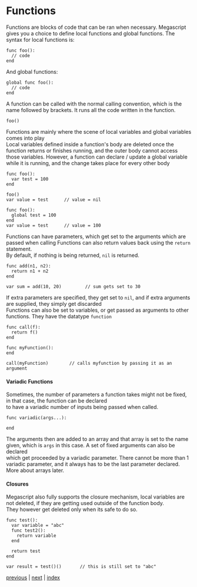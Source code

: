 <h1>Functions</h1>

Functions are blocks of code that can be ran when necessary. 
Megascript gives you a choice to define local functions and global functions.
The syntax for local functions is:
```
func foo():
  // code
end
```
And global functions:
```
global func foo():
  // code
end
```
A function can be called with the normal calling convention, which is the name followed by brackets. It runs all the code written in the function.
```
foo()
```
Functions are mainly where the scene of local variables and global variables comes into play<br>
Local variables defined inside a function's body are deleted once the function returns or finishes running, and the outer body cannot access those variables.
However, a function can declare / update a global variable while it is running, and the change takes place for every other body
```
func foo():
  var test = 100
end 

foo()
var value = test      // value = nil
```
```
func foo():
  global test = 100
end
var value = test      // value = 100
```
Functions can have parameters, which get set to the arguments which are passed when calling
Functions can also return values back using the `return` statement.<br>
By default, if nothing is being returned, `nil` is returned.
```
func add(n1, n2):
  return n1 + n2
end

var sum = add(10, 20)         // sum gets set to 30
```
If extra parameters are specified, they get set to `nil`, and if extra arguments are supplied, they simply get discarded<br>
Functions can also be set to variables, or get passed as arguments to other functions. They have the datatype `function`
```
func call(f):
  return f()
end 

func myFunction():
end 

call(myFunction)        // calls myfunction by passing it as an argument
```
<h4>Variadic Functions</h4>

Sometimes, the number of parameters a function takes might not be fixed, in that case, the function can be declared<br>
to have a variadic number of inputs being passed when called.
```
func variadic(args...):

end
```
The arguments then are added to an array and that array is set to the name given, which is `args` in this case. A set of fixed arguments can also be declared <br>
which get proceeded by a variadic parameter. There cannot be more than 1 variadic parameter, and it always has to be the last parameter declared.<br>
More about arrays later.

<h4>Closures</h4>

Megascript also fully supports the closure mechanism, local variables are not deleted, if they are getting used outside of the function body.<br>
They however get deleted only when its safe to do so.
```
func test():
  var variable = "abc"
  func test2():
    return variable
  end
  
  return test
end

var result = test()()       // this is still set to "abc"
```

[previous](/docs/variables.md) | [next](/docs/arrays.md) | [index](/docs/documentation.md)
